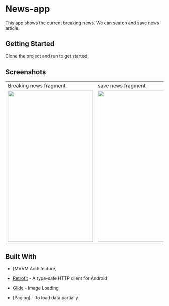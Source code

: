 # News-app
This app shows the current breaking news.
We can search and save news article. 



## Getting Started

Clone the project and run to get started.

## Screenshots

<table>
  <tr>
     <td>Breaking news fragment</td>
     <td>save news fragment</td>
     <td>Search news fragment</td>
    
  </tr>
  <tr>
    <td><img src="https://user-images.githubusercontent.com/71267021/115060921-107a4200-9f06-11eb-9976-bf3f08b5d681.png" width=270 height=480></td>
    <td><img src="https://user-images.githubusercontent.com/71267021/115060933-15d78c80-9f06-11eb-8f79-f763e7ddfcdd.png" width=270 height=480></td>
    <td><img src="https://user-images.githubusercontent.com/71267021/115060934-17a15000-9f06-11eb-8d4c-71f227bae78b.png" width=270 height=480></td>
  
  </tr>
 </table>











## Built With
* [MVVM Architecture]  

* [Retrofit](https://square.github.io/retrofit/) -  A type-safe HTTP client for Android 

* [Glide](https://github.com/bumptech/glide) - Image Loading

* [Paging] - To load data partially














